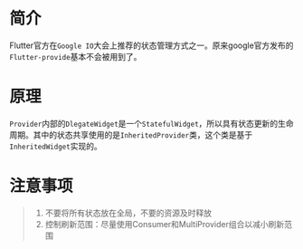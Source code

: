 
# 简介



Flutter官方在`Google IO`大会上推荐的状态管理方式之一。原来google官方发布的`Flutter-provide`基本不会被用到了。

# 原理

`Provider`内部的`DlegateWidget`是一个`StatefulWidget`，所以具有状态更新的生命周期。其中的状态共享使用的是`InheritedProvider`类，这个类是基于`InheritedWidget`实现的。



# 注意事项

> 1. 不要将所有状态放在全局，不要的资源及时释放
> 2. 控制刷新范围：尽量使用Consumer和MultiProvider组合以减小刷新范围